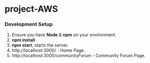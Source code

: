 # project-AWS

### Development Setup

1. Ensure you have <b>Node</b> & <b>npm</b> on your environment.<br>
2. <b>npm install</b> <br>
3. <b>npm start</b>, starts the server.<br>
4. <a>http://localhost:3000/</a> - Home Page. <br>
5. <a>http://localhost:3000/communityForum</a> - Community Forum Page. <br>
